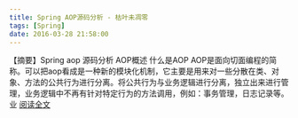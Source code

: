 ```yaml
---
title: Spring AOP源码分析 - 枯叶未凋零
tags: [Spring]
date: 2016-03-28 21:58:00
---
```


【摘要】Spring aop 源码分析 AOP概述 什么是AOP AOP是面向切面编程的简称。可以把aop看成是一种新的模块化机制，它主要是用来对一些分散在类、对象、方法的公共行为进行分离。将公共行为与业务逻辑进行分离，独立出来进行管理，业务逻辑中不再有针对特定行为的方法调用，例如：事务管理，日志记录等。业 [阅读全文](http://www.cnblogs.com/xianyijun/p/5330833.html)